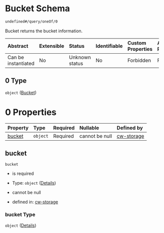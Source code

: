 # Bucket Schema

```txt
undefined#/query/oneOf/0
```

Bucket returns the bucket information.

| Abstract            | Extensible | Status         | Identifiable | Custom Properties | Additional Properties | Access Restrictions | Defined In                                                         |
| :------------------ | :--------- | :------------- | :----------- | :---------------- | :-------------------- | :------------------ | :----------------------------------------------------------------- |
| Can be instantiated | No         | Unknown status | No           | Forbidden         | Forbidden             | none                | [cw-storage.json\*](schema/cw-storage.json "open original schema") |

## 0 Type

`object` ([Bucket](cw-storage-querymsg-oneof-bucket.md))

# 0 Properties

| Property          | Type     | Required | Nullable       | Defined by                                                                                                       |
| :---------------- | :------- | :------- | :------------- | :--------------------------------------------------------------------------------------------------------------- |
| [bucket](#bucket) | `object` | Required | cannot be null | [cw-storage](cw-storage-querymsg-oneof-bucket-properties-bucket.md "undefined#/query/oneOf/0/properties/bucket") |

## bucket



`bucket`

*   is required

*   Type: `object` ([Details](cw-storage-querymsg-oneof-bucket-properties-bucket.md))

*   cannot be null

*   defined in: [cw-storage](cw-storage-querymsg-oneof-bucket-properties-bucket.md "undefined#/query/oneOf/0/properties/bucket")

### bucket Type

`object` ([Details](cw-storage-querymsg-oneof-bucket-properties-bucket.md))
